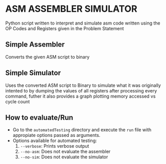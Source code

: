 # ASM ASSEMBLER SIMULATOR
Python script written to interpret and simulate asm code written using the OP Codes and Registers given in the Problem Statement

## Simple Assembler
Converts the given ASM script to binary

## Simple Simulator
Uses the converted ASM script to Binary to simulate what it was originally intented to by dumping the values of all registers after processing every command, futher it also provides a graph plotting memory accessed vs cycle count

## How to evaluate/Run
* Go to the `automatedTesting` directory and execute the `run` file with appropiate options passed as arguments.
* Options available for automated testing:
	1. `--verbose`: Prints verbose output
	2. `--no-asm`: Does not evaluate the assembler
	3. `--no-sim`: Does not evaluate the simulator
